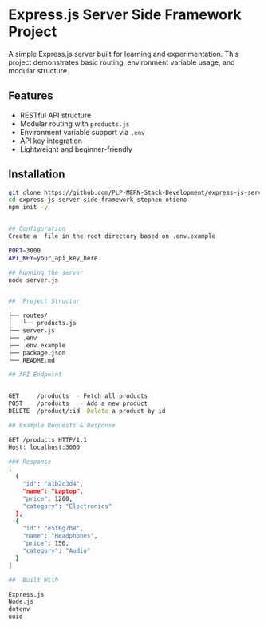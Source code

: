 # Express.js Server Side Framework Project

A simple Express.js server built for learning and experimentation. This project demonstrates basic routing, environment variable usage, and modular structure.

## Features

- RESTful API structure
- Modular routing with `products.js`
- Environment variable support via `.env`
- API key integration
- Lightweight and beginner-friendly

## Installation

```bash
git clone https://github.com/PLP-MERN-Stack-Development/express-js-server-side-framework-stephen-otieno.git
cd express-js-server-side-framework-stephen-otieno
npm init -y


## Configuration
Create a  file in the root directory based on .env.example

PORT=3000
API_KEY=your_api_key_here

## Running the server
node server.js


##  Project Structur

├── routes/
│   └── products.js
├── server.js
├── .env
├── .env.example
├── package.json
└── README.md

## API Endpoint


GET     /products  - Fetch all products
POST    /products   - Add a new product
DELETE  /product/:id -Delete a product by id

## Example Requests & Response

GET /products HTTP/1.1
Host: localhost:3000

### Response
[
  {
    "id": "a1b2c3d4",
    "name": "Laptop",
    "price": 1200,
    "category": "Electronics"
  },
  {
    "id": "e5f6g7h8",
    "name": "Headphones",
    "price": 150,
    "category": "Audio"
  }
]

##  Built With

Express.js
Node.js
dotenv
uuid
```
